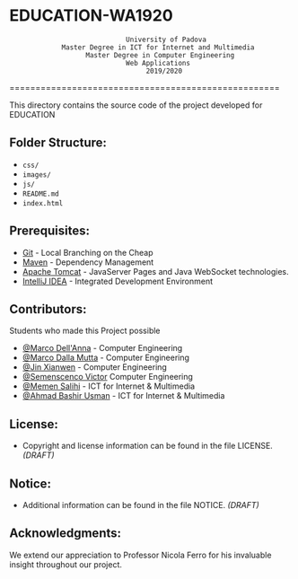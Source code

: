 # EDUCATION-WA1920

                                 University of Padova
                 Master Degree in ICT for Internet and Multimedia 
                       Master Degree in Computer Engineering
                                 Web Applications 
                                      2019/2020


====================================================

This directory contains the source code of the project developed for EDUCATION

 

## Folder Structure:

* `css/`
* `images/`
* `js/`
* `README.md`
* `index.html`


## Prerequisites:

-   [Git](https://maven.apache.org/)  - Local Branching on the Cheap
- [Maven](https://git-scm.com/)  - Dependency Management
- [Apache Tomcat](http://tomcat.apache.org/)  -   JavaServer Pages and Java WebSocket technologies.
- [IntelliJ IDEA](https://www.jetbrains.com/idea//)  -  Integrated Development Environment




## Contributors:
Students who made this Project possible

* [@Marco Dell'Anna](https://bitbucket.org/%7Bd8df9b14-ec57-443e-ba56-802d4f5483c9%7D/) - Computer Engineering
* [@Marco Dalla Mutta](https://bitbucket.org/%7Bf5e243b3-d5ce-4baf-aa57-1f6a7bd87650%7D/) - Computer Engineering
* [@Jin Xianwen](https://bitbucket.org/%7Bdd398f8c-f491-4e3f-ba61-0ebed3bb2845%7D/) - Computer Engineering
* [@Semenscenco Victor](https://bitbucket.org/%7Bdd4c42d8-0e76-4c93-adda-11149e82ee40%7D/) Computer Engineering
* [@Memen Salihi](https://bitbucket.org/account/user/%7B618b397f-36e0-4f88-b39c-454c3a297ab6%7D/) - ICT for Internet & Multimedia
* [@Ahmad Bashir Usman](https://bitbucket.org/%7Bd6a6bf8a-962e-4161-ab75-07c273cb7b16%7D/) - ICT for Internet & Multimedia


 
## License:

 * Copyright and license information can be found in the file LICENSE.  *(DRAFT)*
 
## Notice:

 *  Additional information can be found in the file NOTICE. *(DRAFT)*


## Acknowledgments:

We extend our appreciation to Professor Nicola Ferro for his invaluable insight throughout our project.








